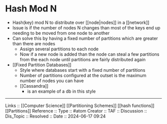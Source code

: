# Hash Mod N

- Hash(key) mod N to distribute over [[node|nodes]] in a [[network]] 
- Issue is if the number of nodes N changes than most of the keys end up needing to be moved from one node to another
- Can solve this by having a fixed number of partitions which are greater than there are nodes
	- Assign several partitions to each node
	- Now if a new node is added than the node can steal a few partitions from the each node until partitions are fairly distributed again
- [[Fixed Partition Databases]]
	- Style where databases start with a fixed number of partitions
	- Number of partitions configured at the outset is the maximum number of nodes you can have
	- [[Cassandra]]
		- is an example of a db in this style

---
Links :: [[Computer Science]] [[Partitioning Schemes]] [[hash functions]] [[Partitions]]
Reference ::
Type :: #atom
Creator ::
TAF ::
Discussion ::
Dis_Topic :: 
Resolved ::
Date :: 2024-06-17 09:24
